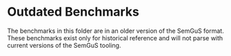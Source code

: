 # Outdated Benchmarks
The benchmarks in this folder are in an older version of the SemGuS format.
These benchmarks exist only for historical reference and will not parse with current versions of the SemGuS tooling.
